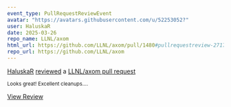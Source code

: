 ```yaml
---
event_type: PullRequestReviewEvent
avatar: "https://avatars.githubusercontent.com/u/52253052?"
user: HaluskaR
date: 2025-03-26
repo_name: LLNL/axom
html_url: https://github.com/LLNL/axom/pull/1480#pullrequestreview-2717774499
repo_url: https://github.com/LLNL/axom
---
```


<a href='https://github.com/HaluskaR' target='_blank'>HaluskaR</a> <a href='https://github.com/LLNL/axom/pull/1480#pullrequestreview-2717774499' target='_blank'>reviewed</a> a <a href='https://github.com/LLNL/axom/pull/1480' target='_blank'>LLNL/axom pull request</a>

<small>Looks great! Excellent cleanups....</small>

<a href='https://github.com/LLNL/axom/pull/1480#pullrequestreview-2717774499' target='_blank'>View Review</a>